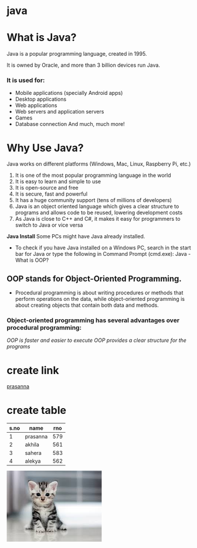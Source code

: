 # java
# What is Java?
Java is a popular programming language, created in 1995.

It is owned by Oracle, and more than 3 billion devices run Java.

### It is used for:
* Mobile applications (specially Android apps)
* Desktop applications
* Web applications
* Web servers and application servers
* Games
* Database connection
And much, much more!
# Why Use Java?
Java works on different platforms (Windows, Mac, Linux, Raspberry Pi, etc.)
1.  It is one of the most popular programming language in the world
2. It is easy to learn and simple to use
3. It is open-source and free
4. It is secure, fast and powerful
5. It has a huge community support (tens of millions of developers)
6. Java is an object oriented language which gives a clear structure to programs and allows code to be reused, lowering development costs
7. As Java is close to C++ and C#, it makes it easy for programmers to switch to Java or vice versa
 
 **Java Install**
Some PCs might have Java already installed.

* To check if you have Java installed on a Windows PC, search in the start bar for Java or type the following in Command Prompt (cmd.exe):
Java - What is OOP?
## OOP stands for Object-Oriented Programming.

* Procedural programming is about writing procedures or methods that perform operations on the data, while object-oriented programming is about creating objects that contain both data and methods.

### Object-oriented programming has several advantages over procedural programming:

*OOP is faster and easier to execute*
*OOP provides a clear structure for the programs*
# create link
[prasanna](www.google.com)

# create table
s.no|name|rno
----|----|---
1|prasanna|579
2|akhila|561
3|sahera|583
4|alekya|562


![cat](https://github.com/prasanna-chinni/java/blob/main/download%20(1).jpg)

